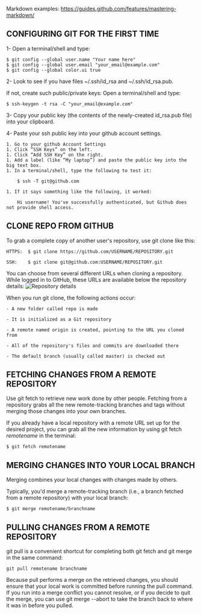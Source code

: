 Markdown examples: https://guides.github.com/features/mastering-markdown/

## CONFIGURING GIT FOR THE FIRST TIME

1- Open a terminal/shell and type:

    $ git config --global user.name "Your name here"
    $ git config --global user.email "your_email@example.com"
    $ git config --global color.ui true

2- Look to see if you have files ~/.ssh/id_rsa and ~/.ssh/id_rsa.pub.

If not, create such public/private keys: Open a terminal/shell and type:

    $ ssh-keygen -t rsa -C "your_email@example.com"

3- Copy your public key (the contents of the newly-created id_rsa.pub file) into your clipboard.

4- Paste your ssh public key into your github account settings.

    1. Go to your github Account Settings
    1. Click “SSH Keys” on the left.
    1. Click “Add SSH Key” on the right.
    1. Add a label (like “My laptop”) and paste the public key into the big text box.
    1. In a terminal/shell, type the following to test it:
    
        $ ssh -T git@github.com
        
    1. If it says something like the following, it worked:
    
        Hi username! You've successfully authenticated, but Github does not provide shell access.

## CLONE REPO FROM GITHUB

To grab a complete copy of another user's repository, use git clone like this:
    
    HTTPS:  $ git clone https://github.com/USERNAME/REPOSITORY.git

    SSH:    $ git clone git@github.com:USERNAME/REPOSITORY.git

You can choose from several different URLs when cloning a repository. While logged in to GitHub, these URLs are available below the repository details:
![Repository details](https://help.github.com/assets/images/help/repository/remotes-url.png)

When you run git clone, the following actions occur:

    - A new folder called repo is made

    - It is initialized as a Git repository

    - A remote named origin is created, pointing to the URL you cloned from

    - All of the repository's files and commits are downloaded there

    - The default branch (usually called master) is checked out

## FETCHING CHANGES FROM A REMOTE REPOSITORY

Use git fetch to retrieve new work done by other people. Fetching from a repository grabs all the new remote-tracking branches and tags without merging those changes into your own branches.

If you already have a local repository with a remote URL set up for the desired project, you can grab all the new information by using git fetch *remotename* in the terminal:

    $ git fetch remotename

## MERGING CHANGES INTO YOUR LOCAL BRANCH

Merging combines your local changes with changes made by others.

Typically, you'd merge a remote-tracking branch (i.e., a branch fetched from a remote repository) with your local branch:

    $ git merge remotename/branchname

## PULLING CHANGES FROM A REMOTE REPOSITORY

git pull is a convenient shortcut for completing both git fetch and git merge in the same command:

    git pull remotename branchname

Because pull performs a merge on the retrieved changes, you should ensure that your local work is committed before running the pull command. If you run into a merge conflict you cannot resolve, or if you decide to quit the merge, you can use git merge --abort to take the branch back to where it was in before you pulled.